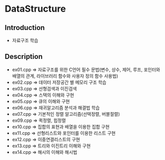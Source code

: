 # DataStructure

## Introduction
 - 자료구조 학습

## Description
- ex01.cpp => 자료구조를 위한 C언어 필수 문법(변수, 상수, 제어, 루프, 포인터와 배열의 관계, 라이브러리 함수와 사용자 정의 함수 사용법)
- ex02.cpp => 데이터 저장공간 별 메모리 구조 학습
- ex03.cpp => 선형검색과 이진검색 
- ex04.cpp => 스택의 이해와 구현 
- ex05.cpp => 큐의 이해와 구현
- ex06.cpp => 재귀알고리즘 분석과 해결법 학습 
- ex07.cpp => 기본적인 정렬 알고리즘(선택정렬, 버블절렬)  
- ex09.cpp => 퀵정렬, 힙정렬
- ex10.cpp => 집합의 표현과 배열을 이용한 집합 구현
- ex11.cpp => 선형리스트와 포인터를 이용한 리스트 구현
- ex12.cpp => 이중연결리스트의 구현  
- ex13.cpp => 트리와 이진트리 이해와 구현  
- ex14.cpp => 해시의 이해와 해시법 
